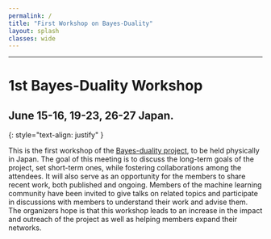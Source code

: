 ```yaml
---
permalink: /
title: "First Workshop on Bayes-Duality"
layout: splash
classes: wide
---
```



--------------------------------------
# 1st Bayes-Duality Workshop

## June 15-16, 19-23, 26-27 Japan.

{: style="text-align: justify" }


This is the first workshop of the <a href= "https:/bayesduality.github.io">Bayes-duality project</a>, to be held physically in Japan. The goal of this meeting is to discuss the long-term goals of the project, set short-term ones, while fostering collaborations among the attendees. It will also serve as an opportunity for the members to share recent work, both published and ongoing.
Members of the machine learning community have been invited to give talks on related topics and participate in discussions with members to understand their work and advise them. 
The organizers hope is that this workshop leads to an increase in the impact and outreach of the project as well as helping members expand their networks.
